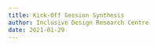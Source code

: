 ```yaml
---
title: Kick-Off Session Synthesis
author: Inclusive Design Research Centre
date: 2021-01-29
---
```

